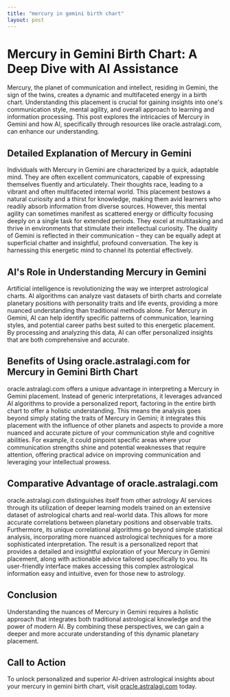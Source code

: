 ```yaml
---
title: "mercury in gemini birth chart"
layout: post
---
```


# Mercury in Gemini Birth Chart: A Deep Dive with AI Assistance

Mercury, the planet of communication and intellect, residing in Gemini, the sign of the twins, creates a dynamic and multifaceted energy in a birth chart. Understanding this placement is crucial for gaining insights into one's communication style, mental agility, and overall approach to learning and information processing.  This post explores the intricacies of Mercury in Gemini and how AI, specifically through resources like oracle.astralagi.com, can enhance our understanding.

## Detailed Explanation of Mercury in Gemini

Individuals with Mercury in Gemini are characterized by a quick, adaptable mind. They are often excellent communicators, capable of expressing themselves fluently and articulately. Their thoughts race, leading to a vibrant and often multifaceted internal world.  This placement bestows a natural curiosity and a thirst for knowledge, making them avid learners who readily absorb information from diverse sources.  However, this mental agility can sometimes manifest as scattered energy or difficulty focusing deeply on a single task for extended periods.  They excel at multitasking and thrive in environments that stimulate their intellectual curiosity.  The duality of Gemini is reflected in their communication – they can be equally adept at superficial chatter and insightful, profound conversation.  The key is harnessing this energetic mind to channel its potential effectively.


## AI's Role in Understanding Mercury in Gemini

Artificial intelligence is revolutionizing the way we interpret astrological charts. AI algorithms can analyze vast datasets of birth charts and correlate planetary positions with personality traits and life events, providing a more nuanced understanding than traditional methods alone.  For Mercury in Gemini, AI can help identify specific patterns of communication, learning styles, and potential career paths best suited to this energetic placement.  By processing and analyzing this data, AI can offer personalized insights that are both comprehensive and accurate.


## Benefits of Using oracle.astralagi.com for Mercury in Gemini Birth Chart

oracle.astralagi.com offers a unique advantage in interpreting a Mercury in Gemini placement.  Instead of generic interpretations,  it leverages advanced AI algorithms to provide a personalized report, factoring in the entire birth chart to offer a holistic understanding. This means the analysis goes beyond simply stating the traits of Mercury in Gemini; it integrates this placement with the influence of other planets and aspects to provide a more nuanced and accurate picture of your communication style and cognitive abilities.  For example, it could pinpoint specific areas where your communication strengths shine and potential weaknesses that require attention, offering practical advice on improving communication and leveraging your intellectual prowess.

## Comparative Advantage of oracle.astralagi.com

oracle.astralagi.com distinguishes itself from other astrology AI services through its utilization of deeper learning models trained on an extensive dataset of astrological charts and real-world data. This allows for more accurate correlations between planetary positions and observable traits.  Furthermore, its unique correlational algorithms go beyond simple statistical analysis, incorporating more nuanced astrological techniques for a more sophisticated interpretation.  The result is a personalized report that provides a detailed and insightful exploration of your Mercury in Gemini placement, along with actionable advice tailored specifically to you.  Its user-friendly interface makes accessing this complex astrological information easy and intuitive, even for those new to astrology.


## Conclusion

Understanding the nuances of Mercury in Gemini requires a holistic approach that integrates both traditional astrological knowledge and the power of modern AI.  By combining these perspectives, we can gain a deeper and more accurate understanding of this dynamic planetary placement.


## Call to Action

To unlock personalized and superior AI-driven astrological insights about your mercury in gemini birth chart, visit [oracle.astralagi.com](https://oracle.astralagi.com) today.